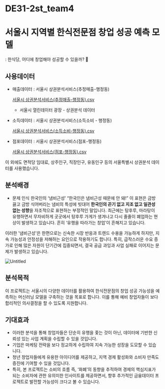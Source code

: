 # DE31-2st_team4
# 서울시 지역별 한식전문점 창업 성공 예측 모델
: 한식당, 어디에 창업해야 성공할 수 있을까? 🍙

## 사용데이터
- 매출데이터 : 서울시 상권분석서비스(추정매출-행정동)
    
    [서울시 상권분석서비스(추정매출-행정동).csv](https://prod-files-secure.s3.us-west-2.amazonaws.com/94cbcb92-8bd8-4a34-9a32-a748300f9772/de9f1383-87d0-45b0-9ee4-78671f26e3cf/%EC%84%9C%EC%9A%B8%EC%8B%9C_%EC%83%81%EA%B6%8C%EB%B6%84%EC%84%9D%EC%84%9C%EB%B9%84%EC%8A%A4(%EC%B6%94%EC%A0%95%EB%A7%A4%EC%B6%9C-%ED%96%89%EC%A0%95%EB%8F%99).csv)
    
    - 서울시 열린데이터 광장 - 상권분석 데이터
- 소득데이터 : 서울시 상권분석서비스(소득소비 -  행정동)
    
    [서울시 상권분석서비스(소득소비-행정동).csv](https://prod-files-secure.s3.us-west-2.amazonaws.com/94cbcb92-8bd8-4a34-9a32-a748300f9772/3e5e220c-beb8-4ba4-af9a-9eb380c7ac9a/%EC%84%9C%EC%9A%B8%EC%8B%9C_%EC%83%81%EA%B6%8C%EB%B6%84%EC%84%9D%EC%84%9C%EB%B9%84%EC%8A%A4(%EC%86%8C%EB%93%9D%EC%86%8C%EB%B9%84-%ED%96%89%EC%A0%95%EB%8F%99).csv)
    
- 점포데이터 : 서울시 상권분석서비스(점포-행정동)
    
    [서울시 상권분석서비스(점포-행정동).csv](https://prod-files-secure.s3.us-west-2.amazonaws.com/94cbcb92-8bd8-4a34-9a32-a748300f9772/50955f83-356e-42c7-ae19-d7e88ed56249/%EC%84%9C%EC%9A%B8%EC%8B%9C_%EC%83%81%EA%B6%8C%EB%B6%84%EC%84%9D%EC%84%9C%EB%B9%84%EC%8A%A4(%EC%A0%90%ED%8F%AC-%ED%96%89%EC%A0%95%EB%8F%99).csv)
    
이 외에도 면적당 임대료, 상주인구, 직장인구, 유동인구 등의 서울특별시 상권분석 데이터를 사용했습니다.

## 분석배경

- 문제 인식 
한국인의 ‘냄비근성’
“한국인은 냄비근성 때문에 안 돼!” 이 표현은 금방 끓고 금방 식어버리는 냄비의 특성에 빗대어 **한국인의 끈기 없고 지조 없고 일관성 없는 성향**을 자조적으로 표현하는 부정적인 말입니다.
최근에는 탕후루, 마라탕이 유행하면서 무자비하게 곳곳에서 탕후루 가게가 생겨나고 다시 줄줄이 폐업하는 현상이 발생하고 있습니다. 흔히 ‘유행을 따라가는 창업’이 흔해지고 있습니다. 

이러한 '냄비근성'은 한편으로는 신속한 시장 반응과 트렌드 수용을 가능하게 하지만, 지속 가능성과 안정성을 저해하는 요인으로 작용하기도 합니다. 특히, 급작스러운 수요 증가로 인해 많은 자원이 단기간에 집중되면서, 결국 공급 과잉과 사업 실패로 이어지는 문제가 발생하고 있습니다.

![Untitled](https://prod-files-secure.s3.us-west-2.amazonaws.com/94cbcb92-8bd8-4a34-9a32-a748300f9772/7f1b3cb6-1411-471b-aa28-adeaa2f18730/Untitled.png)

## 분석목적

이 프로젝트는 서울시의 다양한 데이터를 활용하여 한식전문점의 창업 성공 가능성을 예측하는 머신러닝 모델을 구축하는 것을 목표로 합니다. 이를 통해 예비 창업자들이 보다 합리적인 의사결정을 할 수 있도록 지원합니다.

## 기대효과

- 이러한 분석을 통해 창업자들은 단순히 유행을 좇는 것이 아닌, 데이터에 기반한 신뢰성 있는 사업 계획을 수립할 수 있을 것입니다.
- 기업은 마케팅 전략을 보다 정교하게 수립하여 지속 가능한 성장을 도모할 수 있습니다.
- 청년 창업자들에게 유용한 아이디어를 제공하고, 지역 경제 활성화와 소비자 만족도 증진에 기여할 수 있을 것입니다.
- 특히, 본 프로젝트는 소비의 흐름 즉, ‘화폐’의 동향을 추적하여 경제의 핵심지표가 되는 소비자에 관한 유의미한 인사이트를 제공하면서,
향후 추가적인 금융데이터 프로젝트로 발전할 가능성이 크다고 볼 수 있습니다.




